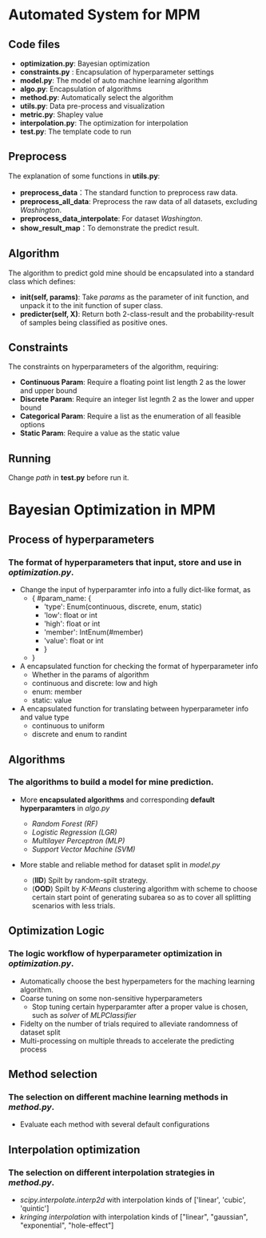 # Automated System for MPM

## Code files

+ **optimization.py**:  Bayesian optimization
+ **constraints.py** :  Encapsulation of hyperparameter settings
+ **model.py**:  The model of auto machine learning algorithm
+ **algo.py**:  Encapsulation of algorithms
+ **method.py**:  Automatically select the algorithm
+ **utils.py**:  Data pre-process and visualization
+ **metric.py**: Shapley value
+ **interpolation.py**: The optimization for interpolation
+ **test.py**:  The template code to run


## Preprocess
The explanation of some functions in **utils.py**:
+ **preprocess_data**：The standard function to preprocess raw data.
+ **preprocess_all_data**: Preprocess the raw data of all datasets, excluding *Washington*.
+ **preprocess_data_interpolate**: For dataset *Washington*.
+ **show_result_map**：To demonstrate the predict result.

## Algorithm  
The algorithm to predict gold mine should be encapsulated into a standard class which defines:
+ **__init__(self, params)**: Take *params* as the parameter of init function, and unpack it to the init function of super class.
+ **predicter(self, X)**: Return both 2-class-result and the probability-result of samples being classified as positive ones.

## Constraints
The constraints on hyperparameters of the algorithm, requiring:
+ **Continuous Param**: Require a floating point list length 2 as the lower and upper bound
+ **Discrete Param**: Require an integer list legnth 2 as the lower and upper bound
+ **Categorical Param**: Require a list as the enumeration of all feasible options
+ **Static Param**: Require a value as the static value

## Running  
Change *path* in **test.py** before run it.

# Bayesian Optimization in MPM

## Process of hyperparameters

### The format of hyperparameters that input, store and use in *optimization.py*.

* Change the input of hyperparamter info into a fully dict-like format, as
    * { #param_name: {
        * 'type': Enum(continuous, discrete, enum, static)
        * 'low': float or int
        * 'high': float or int
        * 'member': IntEnum(#member)
        * 'value': float or int
        * }
    * }
* A encapsulated function for checking the format of hyperparameter info
    * Whether in the params of algorithm
    * continuous and discrete: low and high
    * enum: member
    * static: value
* A encapsulated function for translating between hyperparameter info and value type
    * continuous to uniform
    * discrete and enum to randint


## Algorithms

### The algorithms to build a model for mine prediction.

* More **encapsulated algorithms** and corresponding **default hyperparamters** in *algo.py*
    * *Random Forest    (RF)*
    * *Logistic Regression  (LGR)*
    * *Multilayer Perceptron    (MLP)*
    * *Support Vector Machine   (SVM)*

* More stable and reliable method for dataset split in *model.py*
    * (**IID**) Spilt by random-spilt strategy.
    * (**OOD**) Spilt by *K-Means* clustering algorithm with scheme to choose certain start point of generating subarea so as to cover all splitting scenarios with less trials.


## Optimization Logic

### The logic workflow of hyperparameter optimization in *optimization.py*.

* Automatically choose the best hyperpameters for the maching learning algorithm. 
* Coarse tuning on some non-sensitive hyperparameters
    * Stop tuning certain hyperparamter after a proper value is chosen, such as *solver* of *MLPClassifier*
* Fidelty on the number of trials required to alleviate randomness of dataset split
* Multi-processing on multiple threads to accelerate the predicting process

## Method selection

### The selection on different machine learning methods in *method.py*.

* Evaluate each method with several default configurations

## Interpolation optimization

### The selection on different interpolation strategies in *method.py*.

* *scipy.interpolate.interp2d* with interpolation kinds of ['linear', 'cubic', 'quintic']
* *kringing interpolation* with interpolation kinds of ["linear", "gaussian", "exponential", "hole-effect"]